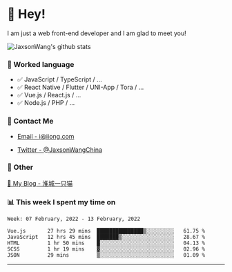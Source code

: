 # 👋 Hey!

I am just a web front-end developer and I am glad to meet you!

![JaxsonWang's github stats](https://github-readme-stats.vercel.app/api?username=JaxsonWang&&show_icons=true&&title_color=1abc9c&&icon_color=1abc9c)


### 📝 Worked language

- ✅ JavaScript / TypeScript / ...
- ✅ React Native / Flutter / UNI-App / Tora / ...
- ✅ Vue.js / React.js / ...
- ✅ Node.js / PHP / ...

### 📮 Contact Me

- [Email - i@iiong.com](mailto:i@iiong.com)

- [Twitter - @JaxsonWangChina](https://twitter.com/JaxsonWangChina)

### 🤪 Other

[📌 My Blog - 淮城一只猫](https://iiong.com)

### 📊 This week I spent my time on

<!--START_SECTION:waka-->
```text
Week: 07 February, 2022 - 13 February, 2022

Vue.js       27 hrs 29 mins  ███████████████▒░░░░░░░░░   61.75 % 
JavaScript   12 hrs 45 mins  ███████▒░░░░░░░░░░░░░░░░░   28.67 % 
HTML         1 hr 50 mins    █░░░░░░░░░░░░░░░░░░░░░░░░   04.13 % 
SCSS         1 hr 19 mins    ▓░░░░░░░░░░░░░░░░░░░░░░░░   02.96 % 
JSON         29 mins         ▒░░░░░░░░░░░░░░░░░░░░░░░░   01.09 % 
```
<!--END_SECTION:waka-->

---
